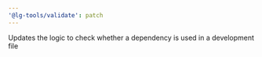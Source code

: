 ```yaml
---
'@lg-tools/validate': patch
---
```


Updates the logic to check whether a dependency is used in a development file
